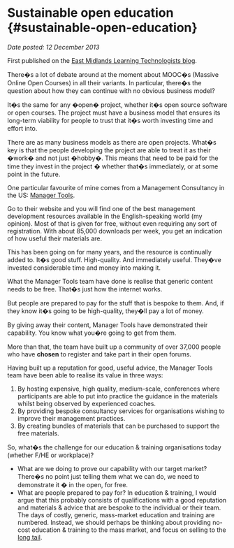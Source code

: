 # Sustainable open education {#sustainable-open-education}

_Date posted: 12 December 2013_

First published on the [East Midlands Learning Technologists blog](http://eastmidslt.wordpress.com/2013/11/25/sustainable-open-education/).

There�s a lot of debate around at the moment about MOOC�s (Massive Online Open Courses) in all their variants. In particular, there�s the question about how they can continue with no obvious business model?

It�s the same for any �open� project, whether it�s open source software or open courses. The project must have a business model that ensures its long-term viability for people to trust that it�s worth investing time and effort into.

There are as many business models as there are open projects. What�s key is that the people developing the project are able to treat it as their �work� and not just �hobby�. This means that need to be paid for the time they invest in the project � whether that�s immediately, or at some point in the future.

One particular favourite of mine comes from a Management Consultancy in the US: [Manager Tools](http://www.manager-tools.com/).

Go to their website and you will find one of the best management development resources available in the English-speaking world (my opinion). Most of that is given for free, without even requiring any sort of registration. With about 85,000 downloads per week, you get an indication of how useful their materials are.

This has been going on for many years, and the resource is continually added to. It�s good stuff. High-quality. And immediately useful. They�ve invested considerable time and money into making it.

What the Manager Tools team have done is realise that generic content needs to be free. That�s just how the internet works.

But people are prepared to pay for the stuff that is bespoke to them. And, if they know it�s going to be high-quality, they�ll pay a lot of money.

By giving away their content, Manager Tools have demonstrated their capability. You know what you�re going to get from them.

More than that, the team have built up a community of over 37,000 people who have **chosen** to register and take part in their open forums.

Having built up a reputation for good, useful advice, the Manager Tools team have been able to realise its value in three ways:

1.  By hosting expensive, high quality, medium-scale, conferences where participants are able to put into practice the guidance in the materials whilst being observed by experienced coaches.
2.  By providing bespoke consultancy services for organisations wishing to improve their management practices.
3.  By creating bundles of materials that can be purchased to support the free materials.

So, what�s the challenge for our education & training organisations today (whether F/HE or workplace)?

*   What are we doing to prove our capability with our target market? There�s no point just telling them what we can do, we need to demonstrate it � in the open, for free.
*   What are people prepared to pay for? In education & training, I would argue that this probably consists of qualifications with a good reputation and materials & advice that are bespoke to the individual or their team. The days of costly, generic, mass-market education and training are numbered. Instead, we should perhaps be thinking about providing no-cost education & training to the mass market, and focus on selling to the [long tail](http://en.wikipedia.org/wiki/Long_tail).